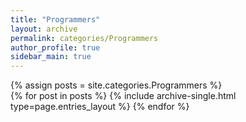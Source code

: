 ```yaml
---
title: "Programmers"
layout: archive
permalink: categories/Programmers
author_profile: true
sidebar_main: true
---
```



{% assign posts = site.categories.Programmers %}  
{% for post in posts %} {% include archive-single.html type=page.entries_layout %} {% endfor %}